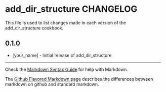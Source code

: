 add_dir_structure CHANGELOG
===========================

This file is used to list changes made in each version of the add_dir_structure cookbook.

0.1.0
-----
- [your_name] - Initial release of add_dir_structure

- - -
Check the [Markdown Syntax Guide](http://daringfireball.net/projects/markdown/syntax) for help with Markdown.

The [Github Flavored Markdown page](http://github.github.com/github-flavored-markdown/) describes the differences between markdown on github and standard markdown.
